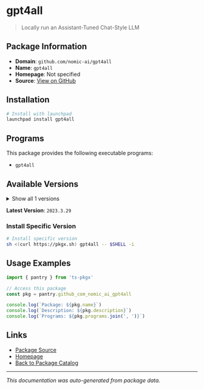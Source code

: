 # gpt4all

> Locally run an Assistant-Tuned Chat-Style LLM

## Package Information

- **Domain**: `github.com/nomic-ai/gpt4all`
- **Name**: `gpt4all`
- **Homepage**: Not specified
- **Source**: [View on GitHub](https://github.com/pkgxdev/pantry/tree/main/projects/github.com/nomic-ai/gpt4all/package.yml)

## Installation

```bash
# Install with launchpad
launchpad install gpt4all
```

## Programs

This package provides the following executable programs:

- `gpt4all`

## Available Versions

<details>
<summary>Show all 1 versions</summary>

- `2023.3.29`

</details>

**Latest Version**: `2023.3.29`

### Install Specific Version

```bash
# Install specific version
sh <(curl https://pkgx.sh) gpt4all -- $SHELL -i
```

## Usage Examples

```typescript
import { pantry } from 'ts-pkgx'

// Access this package
const pkg = pantry.github_com_nomic_ai_gpt4all

console.log(`Package: ${pkg.name}`)
console.log(`Description: ${pkg.description}`)
console.log(`Programs: ${pkg.programs.join(', ')}`)
```

## Links

- [Package Source](https://github.com/pkgxdev/pantry/tree/main/projects/github.com/nomic-ai/gpt4all/package.yml)
- [Homepage](#)
- [Back to Package Catalog](../package-catalog.md)

---

*This documentation was auto-generated from package data.*
